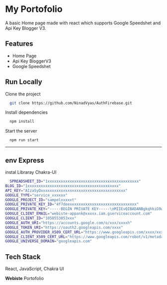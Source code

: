 
# My Portofolio

A basic Home page made with react which supports Google Speedshet and Api Key Blogger V3.


## Features

- Home Page
- Api Key BloggerV3
- Google Speedshet



## Run Locally

Clone the project

```bash
  git clone https://github.com/NinadVyas/AuthFirebase.git
```


Install dependencies

```bash
  npm install
```

Start the server

```bash
  npm run start
```

----------------------------------------------------------------
## env Express


instal Libraray Chakra-UI

```bash
  SPREADSHEET_ID="1xxxxxxxxxxxxxxxxxxxxxxxxxxxxxxxxxxxxxxxxx"
BLOG_ID="1xxxxxxxxxxxxxxxxxxxxxxxxxxxxxxxxxxxxxxxxx"
API_KEY="AIzaSyDxxxxxxxxxxxxxxxxxxxxxxxxxxxxxxxxxxxxxx"
GOOGLE_TYPE="service_xxxxxx"
GOOGLE_PROJECT_ID="sampelxxxxxt"
GOOGLE_PRIVATE_KEY_ID="4f7deexxxxxxxxxxxxxxxxxxxxxxxxxxxxxx"
GOOGLE_PRIVATE_KEY="-----BEGIN PRIVATE KEY-----\nMIIEvQIBADANBgkqhkiG9w0BAQEFAAOCAQ8AMIIBCgKCAQEAx\n-----END PRIVATE KEY-----\n"
GOOGLE_CLIENT_EMAIL="webiste-appank@xxxxx.iam.gserviceaccount.com"
GOOGLE_CLIENT_ID="1050553053xxx"
GOOGLE_AUTH_URI="https://accounts.google.com/o/xxx/xxxxh"
GOOGLE_TOKEN_URI="https://oauth2.googleapis.com/xxxx"
GOOGLE_AUTH_PROVIDER_X509_CERT_URL="https://www.googleapis.com/xxxx/xxx/xxxxs"
GOOGLE_CLIENT_X509_CERT_URL="https://www.googleapis.com/robot/v1/metadata/x509/webiste-appank%40xxxxx.iam.gserviceaccount.com"
GOOGLE_UNIVERSE_DOMAIN="googleapis.com"
```


## Tech Stack

React, JavaScript, Chakra UI

**Webiste** Portofolio

